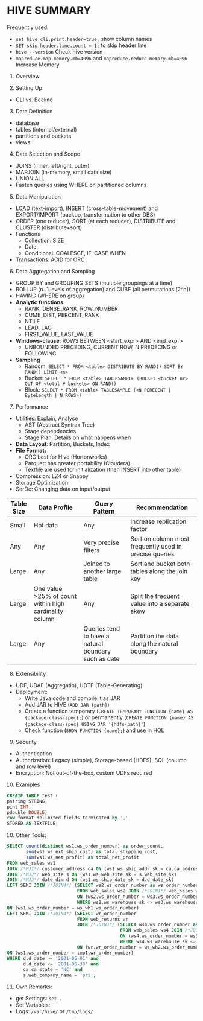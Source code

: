 # HIVE SUMMARY


Frequently used:

 - `set hive.cli.print.header=true;` show column names
 - `SET skip.header.line.count = 1;` to skip header line
 - `hive --version` Check hive version
 - `mapreduce.map.memory.mb=4096` and `mapreduce.reduce.memory.mb=4096` Increase Memory

1) Overview

2) Setting Up
- CLI vs. Beeline

3) Data Definition
- database
- tables (internal/external)
- partitions and buckets
- views

4) Data Selection and Scope

- JOINS (inner, left/right, outer)
- MAPJOIN (in-memory, small data size)
- UNION ALL
- Fasten queries using WHERE on partitioned columns

5) Data Manipulation

- LOAD (text-import), INSERT (cross-table-movement) and EXPORT/IMPORT (backup, transformation to other DBS)
- ORDER (one reducer), SORT (at each reducer), DISTRIBUTE and CLUSTER (distribute+sort)
- Functions
  - Collection: SIZE
  - Date: 
  - Conditional: COALESCE, IF, CASE WHEN
- Transactions: ACID for ORC

6) Data Aggregation and Sampling

- GROUP BY and GROUPING SETS (multiple groupings at a time)
- ROLLUP (n+1 levels of aggregation) and CUBE (all permutations [2^n])
- HAVING (WHERE on group)
- **Analytic functions**
  - RANK, DENSE\_RANK, ROW\_NUMBER
  - CUME\_DIST, PERCENT\_RANK
  - NTILE
  - LEAD, LAG
  - FIRST\_VALUE, LAST\_VALUE
- **Windows-clause**: ROWS BETWEEN <start\_expr> AND <end\_expr>
  - UNBOUNDED PRECEDING, CURRENT ROW, N PREDECING or FOLLOWING
- **Sampling**
  - Random: `SELECT * FROM <table> DISTRIBUTE BY RAND() SORT BY RAND() LIMIT <n>`
  - Bucket: `SELECT * FROM <table> TABLESAMPLE (BUCKET <bucket nr> OUT OF <total # buckets> ON RAND()`
  - Block: `SELECT * FROM <table> TABLESAMPLE (<N PERECENT | ByteLength | N ROWS>)`

7) Performance

- Utilities: Explain, Analyse
   - AST (Abstract Syntrax Tree)
   - Stage dependencies
   - Stage Plan: Details on what happens when
- **Data Layout**: Partition, Buckets, Index
- **File Format:** 
	- ORC best for Hive (Hortonworks)
	- Parquett has greater portability (Cloudera)
	- Textfile are used for initialization (then INSERT into other table)
- Compression: LZ4 or Snappy
- Storage Optimization
- SerDe: Changing data on input/output

Table Size | Data Profile | Query Pattern | Recommendation
----|----|----|----|
Small | Hot data | Any | Increase replication factor
Any | Any | Very precise filters | Sort on column most frequently used in precise queries
Large | Any | Joined to another large table | Sort and bucket both tables along the join key
Large | One value >25% of count within high cardinality column | Any | Split the frequent value into a separate skew
Large | Any | Queries tend to have a natural boundary such as date | Partition the data along the natural boundary

8) Extensibility

- UDF, UDAF (Aggregatin), UDTF (Table-Generating)
- Deployment: 
  - Write Java code and compile it as JAR
  - Add JAR to HIVE (`ADD JAR {path}`) 
  - Create a function temporary (`CREATE TEMPORARY FUNCTION {name} AS {package-class-spec};`) or permanently (`CREATE FUNCTION {name} AS {package-class-spec} USING JAR '{hdfs-path}'`)
  - Check function (`SHOW FUNCTION {name};`) and use in HQL

9) Security
 - Authentication
 - Authorization: Legacy (simple), Storage-based (HDFS), SQL (column and row level)
 - Encryption: Not out-of-the-box, custom UDFs required

10) Examples

```sql
CREATE TABLE test (
pstring STRING,
pint INT,
pdouble DOUBLE) 
row format delimited fields terminated by ','
STORED AS TEXTFILE;
```


10) Other Tools:

``` sql 
SELECT count(distinct ws1.ws_order_number) as order_count,
       sum(ws1.ws_ext_ship_cost) as total_shipping_cost,
       sum(ws1.ws_net_profit) as total_net_profit
FROM web_sales ws1
JOIN /*MJ1*/ customer_address ca ON (ws1.ws_ship_addr_sk = ca.ca_address_sk)
JOIN /*MJ2*/ web_site s ON (ws1.ws_web_site_sk = s.web_site_sk)
JOIN /*MJ3*/ date_dim d ON (ws1.ws_ship_date_sk = d.d_date_sk)
LEFT SEMI JOIN /*JOIN4*/ (SELECT ws2.ws_order_number as ws_order_number
                          FROM web_sales ws2 JOIN /*JOIN1*/ web_sales ws3
                          ON (ws2.ws_order_number = ws3.ws_order_number)
                          WHERE ws2.ws_warehouse_sk <> ws3.ws_warehouse_sk) ws_wh1
ON (ws1.ws_order_number = ws_wh1.ws_order_number)
LEFT SEMI JOIN /*JOIN4*/ (SELECT wr_order_number
                          FROM web_returns wr
                          JOIN /*JOIN3*/ (SELECT ws4.ws_order_number as ws_order_number
                                          FROM web_sales ws4 JOIN /*JOIN2*/ web_sales ws5
                                          ON (ws4.ws_order_number = ws5.ws_order_number)
                                          WHERE ws4.ws_warehouse_sk <> ws5.ws_warehouse_sk) ws_wh2
                          ON (wr.wr_order_number = ws_wh2.ws_order_number)) tmp1
ON (ws1.ws_order_number = tmp1.wr_order_number)
WHERE d.d_date >= '2001-05-01' and
      d.d_date <= '2001-06-30' and
      ca.ca_state = 'NC' and
      s.web_company_name = 'pri';
```



11) Own Remarks:

 - get Settings: `set .`
 - Set Variables: 
 - Logs: `/var/hive/` or `/tmp/logs/`